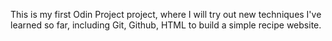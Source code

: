This is my first Odin Project project, where I will  try out new techniques I've learned so far, including Git, Github, HTML to build a simple recipe website.